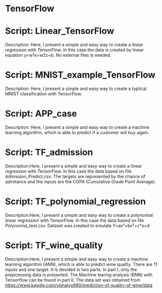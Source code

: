 # TensorFlow

# Script: Linear_TensorFlow

Description: Here, I present a simple and easy way to create a linear regression with TensorFlow. In this case the data is created by linear equation y=w1x+w2z+b. No external files is needed.

# Script: MNIST_example_TensorFlow

Description: Here, I present a simple and easy way to create a typlical MNIST classification with TensorFlow.


# Script: APP_case

Description: Here, I present a simple and easy way to create a machine learning algorithm, which is able to predict if a customer will buy again.

# Script: TF_admission

Description:Here, I present a simple and easy way to create a linear regression with TensorFlow. In this case the data based on file Admission_Predict.csv. The targets are represented by the chance of admitance and the inputs are the CGPA (Cumulative Grade Point Average).

# Script: TF_polynomial_regression

Description:Here, I present a simple and easy way to create a polynomial linear regression with TensorFlow. In this case the data based on file Polynomial_test.csv. Dataset was created to emulate Y=ax³+bx²+c*x+d

# Script: TF_wine_quality

Description:Here, I present a simple and easy way to create a machine learning algorithm (ANN), which is able to predict wine quality. There are 11 inputs and one target. It is devided in two parts. In part I, only the prepicessing data is presented. The Machine learnig analysis (RNN) with Tensorflow can be found in part II.
The data set was obtained from https://www.kaggle.com/vishalyo990/prediction-of-quality-of-wine/data
